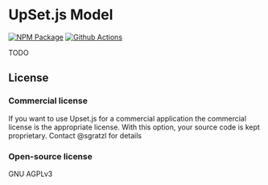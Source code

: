 # UpSet.js Model

[![NPM Package][npm-image]][npm-url] [![Github Actions][github-actions-image]][github-actions-url]

TODO

## License

### Commercial license

If you want to use Upset.js for a commercial application the commercial license is the appropriate license. With this option, your source code is kept proprietary. Contact @sgratzl for details

### Open-source license

GNU AGPLv3

[npm-image]: https://badge.fury.io/js/@upsetjs/model.svg
[npm-url]: https://npmjs.org/package/@upsetjs/model
[github-actions-image]: https://github.com/sgratzl/upsetjs/workflows/nodeci/badge.svg
[github-actions-url]: https://github.com/sgratzl/upsetjs/actions
